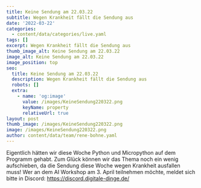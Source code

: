```yaml
---
title: Keine Sendung am 22.03.22
subtitle: Wegen Krankheit fällt die Sendung aus
date: '2022-03-22'
categories:
  - content/data/categories/live.yaml
tags: []
excerpt: Wegen Krankheit fällt die Sendung aus
thumb_image_alt: Keine Sendung am 22.03.22
image_alt: Keine Sendung am 22.03.22
image_position: top
seo:
  title: Keine Sendung am 22.03.22
  description: Wegen Krankheit fällt die Sendung aus
  robots: []
  extra:
    - name: 'og:image'
      value: /images/KeineSendung220322.png
      keyName: property
      relativeUrl: true
layout: post
thumb_image: /images/KeineSendung220322.png
image: /images/KeineSendung220322.png
author: content/data/team/rene-bohne.yaml
---
```


Eigentlich hätten wir diese Woche Python und Micropython auf dem Programm gehabt. Zum Glück können wir das Thema noch ein wenig aufschieben, da die Sendung diese Woche wegen Krankheit ausfallen muss!
Wer an dem AI Workshop am 3. April teilnehmen möchte, meldet sich bitte in Discord: https://discord.digitale-dinge.de/